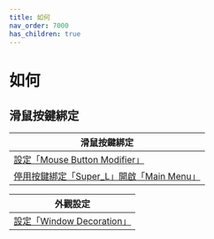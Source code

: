 ```yaml
---
title: 如何
nav_order: 7000
has_children: true
---
```



# 如何


## 滑鼠按鍵綁定

| 滑鼠按鍵綁定 |
| ----------- |
| [設定「Mouse Button Modifier」](https://samwhelp.github.io/note-about-kubuntu/read/howto/config-mouse-button-modifier.html) |
| [停用按鍵綁定「Super_L」開啟「Main Menu」](https://samwhelp.github.io/note-about-kubuntu/read/howto/disable-keybind-open-main-menu.html) |


| 外觀設定 |
| ------- |
| [設定「Window Decoration」](https://samwhelp.github.io/note-about-kubuntu/read/howto/config-window-decoration.html) |
